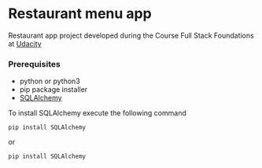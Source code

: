 # Restaurant menu app

Restaurant app project developed during the Course Full Stack Foundations at [Udacity](https://www.udacity.com/)

### Prerequisites

* python or python3
* pip package installer
* [SQLAlchemy](https://www.sqlalchemy.org/)

To install SQLAlchemy execute the following command

```
pip install SQLAlchemy
```

or 

```
pip install SQLAlchemy
```